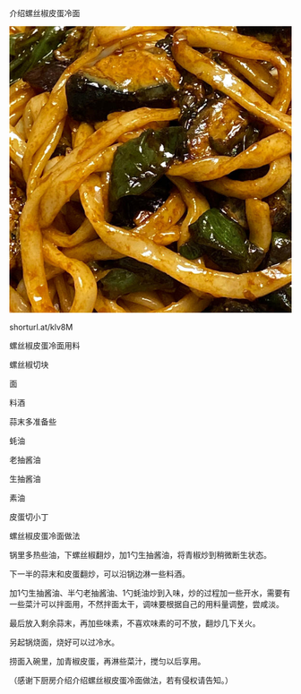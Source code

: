 介绍螺丝椒皮蛋冷面


![介绍螺丝椒皮蛋冷面](https://github.com/ywangnccu/ywang/blob/main/images/preserved_egg_noodles.jpg)

shorturl.at/klv8M

螺丝椒皮蛋冷面用料

螺丝椒切块

面

料酒

蒜末多准备些

蚝油

老抽酱油

生抽酱油

素油

皮蛋切小丁

 

螺丝椒皮蛋冷面做法

锅里多热些油，下螺丝椒翻炒，加1勺生抽酱油，将青椒炒到稍微断生状态。

下一半的蒜末和皮蛋翻炒，可以沿锅边淋一些料酒。

加1勺生抽酱油、半勺老抽酱油、1勺蚝油炒到入味，炒的过程加一些开水，需要有一些菜汁可以拌面用，不然拌面太干，调味要根据自己的用料量调整，尝咸淡。

最后放入剩余蒜末，再加些味素，不喜欢味素的可不放，翻炒几下关火。

另起锅烧面，烧好可以过冷水。

捞面入碗里，加青椒皮蛋，再淋些菜汁，搅匀以后享用。


（感谢下厨房介绍介绍螺丝椒皮蛋冷面做法，若有侵权请告知。）
